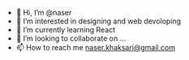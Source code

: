 - 👋 Hi, I’m @naser
- 👀 I’m interested in designing and web devoloping 
- 🌱 I’m currently learning React
- 💞️ I’m looking to collaborate on ...
- 📫 How to reach me  naser.khaksari@gmail.com

<!---
naser-k/naser-k is a ✨ special ✨ repository because its `README.md` (this file) appears on your GitHub profile.
You can click the Preview link to take a look at your changes.
--->
